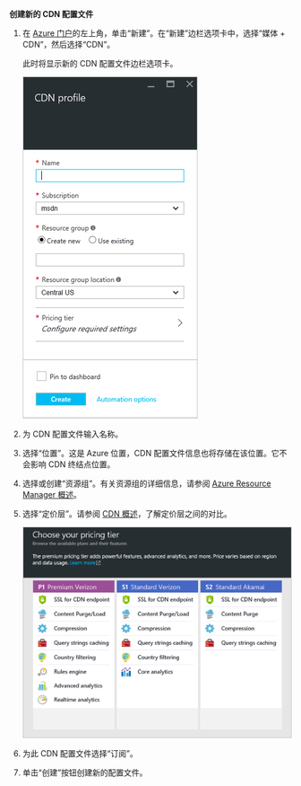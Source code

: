 **创建新的 CDN 配置文件**

1. 在 [Azure 门户](https://portal.azure.com)的左上角，单击“新建”。在“新建”边栏选项卡中，选择“媒体 + CDN”，然后选择“CDN”。

    此时将显示新的 CDN 配置文件边栏选项卡。

    ![新的 CDN 配置文件](./media/cdn-create-profile/new-cdn-profile-include.png)

2. 为 CDN 配置文件输入名称。

3. 选择“位置”。这是 Azure 位置，CDN 配置文件信息也将存储在该位置。它不会影响 CDN 终结点位置。

4. 选择或创建“资源组”。有关资源组的详细信息，请参阅 [Azure Resource Manager 概述](resource-group-overview.md#resource-groups)。

5. 选择“定价层”。请参阅 [CDN 概述](cdn-overview.md#azure-cdn-features)，了解定价层之间的对比。
    
    ![CDN 定价层选择](./media/cdn-create-profile/cdn-choose-sku-include.png)

6. 为此 CDN 配置文件选择“订阅”。

7. 单击“创建”按钮创建新的配置文件。

<!---HONumber=AcomDC_0921_2016-->